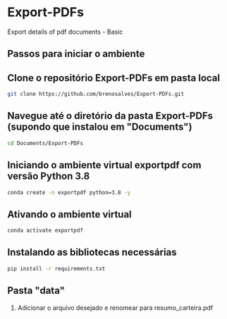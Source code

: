 # Export-PDFs
Export details of pdf documents - Basic

## Passos para iniciar o ambiente


## Clone o repositório Export-PDFs em pasta local
```zsh
git clone https://github.com/brenosalves/Export-PDFs.git
```

## Navegue até o diretório da pasta Export-PDFs (supondo que instalou em "Documents")
```zsh
cd Documents/Export-PDFs 
```

## Iniciando o ambiente virtual exportpdf com versão Python 3.8
```zsh
conda create -n exportpdf python=3.8 -y
```

## Ativando o ambiente virtual
```zsh
conda activate exportpdf
```

## Instalando as bibliotecas necessárias
```zsh
pip install -r requirements.txt
```

## Pasta "data"
1. Adicionar o arquivo desejado e renomear para resumo_carteira.pdf